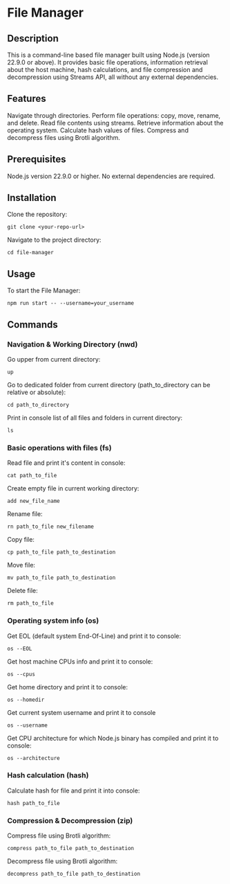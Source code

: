 # File Manager

## Description

This is a command-line based file manager built using Node.js (version 22.9.0 or above). It provides basic file operations, information retrieval about the host machine, hash calculations, and file compression and decompression using Streams API, all without any external dependencies.

## Features

Navigate through directories.
Perform file operations: copy, move, rename, and delete.
Read file contents using streams.
Retrieve information about the operating system.
Calculate hash values of files.
Compress and decompress files using Brotli algorithm.

## Prerequisites

Node.js version 22.9.0 or higher.
No external dependencies are required.

## Installation

Clone the repository:

`git clone <your-repo-url>`

Navigate to the project directory:

`cd file-manager`

## Usage

To start the File Manager:

`npm run start -- --username=your_username`

## Commands

### Navigation & Working Directory (nwd)

Go upper from current directory:

`up`

Go to dedicated folder from current directory (path_to_directory can be relative or absolute):

`cd path_to_directory`

Print in console list of all files and folders in current directory:

`ls`

### Basic operations with files (fs)

Read file and print it's content in console:

`cat path_to_file`

Create empty file in current working directory:

`add new_file_name`

Rename file:

`rn path_to_file new_filename`

Copy file:

`cp path_to_file path_to_destination`

Move file:

`mv path_to_file path_to_destination`

Delete file:

`rm path_to_file`

### Operating system info (os)

Get EOL (default system End-Of-Line) and print it to console:

`os --EOL`

Get host machine CPUs info and print it to console:

`os --cpus`

Get home directory and print it to console:

`os --homedir`

Get current system username and print it to console

`os --username`

Get CPU architecture for which Node.js binary has compiled and print it to console:

`os --architecture`

### Hash calculation (hash)

Calculate hash for file and print it into console:

`hash path_to_file`

### Compression & Decompression (zip)

Compress file using Brotli algorithm:

`compress path_to_file path_to_destination`

Decompress file using Brotli algorithm:

`decompress path_to_file path_to_destination`



